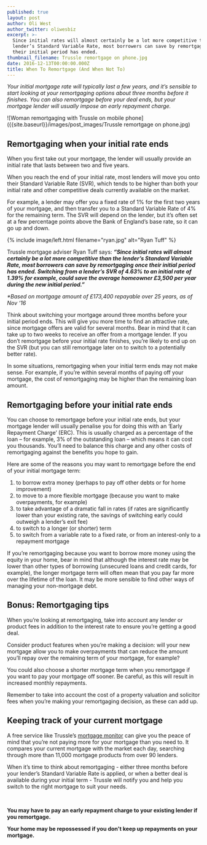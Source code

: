 ```yaml
---
published: true
layout: post
author: Oli West
author_twitter: oliwesbiz
excerpt: >-
  Since initial rates will almost certainly be a lot more competitive than the
  lender’s Standard Variable Rate, most borrowers can save by remortgaging once
  their initial period has ended.
thumbnail_filename: Trussle remortgage on phone.jpg
date: 2016-12-13T00:00:00.000Z
title: When To Remortgage (And When Not To)
---
```

_Your initial mortgage rate will typically last a few years, and it’s sensible to start looking at your remortgaging options about three months before it finishes. You can also remortgage before your deal ends, but your mortgage lender will usually impose an early repayment charge._

![Woman remortgaging with Trussle on mobile phone]({{site.baseurl}}/images/post_images/Trussle remortgage on phone.jpg)

## Remortgaging when your initial rate ends

When you first take out your mortgage, the lender will usually provide an initial rate that lasts between two and five years.

When you reach the end of your initial rate, most lenders will move you onto their Standard Variable Rate (SVR), which tends to be higher than both your initial rate and other competitive deals currently available on the market.

For example, a lender may offer you a fixed rate of 1% for the first two years of your mortgage, and then transfer you to a Standard Variable Rate of 4% for the remaining term. The SVR will depend on the lender, but it’s often set at a few percentage points above the Bank of England’s base rate, so it can go up and down.

{% include image/left.html filename="ryan.jpg" alt="Ryan Tuff" %}

Trussle mortgage adviser Ryan Tuff says: **_“Since initial rates will almost certainly be a lot more competitive than the lender’s Standard Variable Rate, most borrowers can save by remortgaging once their initial period has ended. Switching from a lender’s SVR of 4.63% to an initial rate of 1.39% for example, could save the average homeowner £3,500 per year during the new initial period.”_**

_*Based on mortgage amount of £173,400 repayable over 25 years, as of Nov ‘16_

Think about switching your mortgage around three months before your initial period ends. This will give you more time to find an attractive rate, since mortgage offers are valid for several months. Bear in mind that it can take up to two weeks to receive an offer from a mortgage lender. If you don’t remortgage before your initial rate finishes, you’re likely to end up on the SVR (but you can still remortgage later on to switch to a potentially better rate).

In some situations, remortgaging when your initial term ends may not make sense. For example, if you’re within several months of paying off your mortgage, the cost of remortgaging may be higher than the remaining loan amount.

## Remortgaging before your initial rate ends

You can choose to remortgage before your initial rate ends, but your mortgage lender will usually penalise you for doing this with an ‘Early Repayment Charge’ (ERC). This is usually charged as a percentage of the loan – for example, 3% of the outstanding loan – which means it can cost you thousands. You’ll need to balance this charge and any other costs of remortgaging against the benefits you hope to gain.

Here are some of the reasons you may want to remortgage before the end of your initial mortgage term:

1. to borrow extra money (perhaps to pay off other debts or for home improvement)
2. to move to a more flexible mortgage (because you want to make overpayments, for example)
3. to take advantage of a dramatic fall in rates (if rates are significantly lower than your existing rate, the savings of switching early could outweigh a lender’s exit fee)
4. to switch to a longer (or shorter) term
5. to switch from a variable rate to a fixed rate, or from an interest-only to a repayment mortgage

If you’re remortgaging because you want to borrow more money using the equity in your home, bear in mind that although the interest rate may be lower than other types of borrowing (unsecured loans and credit cards, for example), the longer mortgage term will often mean that you pay far more over the lifetime of the loan. It may be more sensible to find other ways of managing your non-mortgage debt.

## Bonus: Remortgaging tips

When you’re looking at remortgaging, take into account any lender or product fees in addition to the interest rate to ensure you’re getting a good deal.

Consider product features when you’re making a decision: will your new mortgage allow you to make overpayments that can reduce the amount you’ll repay over the remaining term of your mortgage, for example?

You could also choose a shorter mortgage term when you remortgage if you want to pay your mortgage off sooner. Be careful, as this will result in increased monthly repayments.

Remember to take into account the cost of a property valuation and solicitor fees when you’re making your remortgaging decision, as these can add up.

## Keeping track of your current mortgage

A free service like Trussle’s [mortgage monitor](http://trussle.com/remortgage) can give you the peace of mind that you’re not paying more for your mortgage than you need to. It compares your current mortgage with the market each day, searching through more than 11,000 mortgage products from over 90 lenders.

When it’s time to think about remortgaging - either three months before your lender’s Standard Variable Rate is applied, or when a better deal is available during your initial term - Trussle will notify you and help you switch to the right mortgage to suit your needs.

<br/>

**You may have to pay an early repayment charge to your existing lender if you remortgage.**

**Your home may be repossessed if you don't keep up repayments on your mortgage.**
